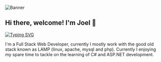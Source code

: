 ![Banner](https://giphy.com/gifs/Smolverse-smol-smolverse-swol-JqmupuTVZYaQX5s094)

## Hi there, welcome! I'm Joel 👋

[![Typing SVG](https://readme-typing-svg.demolab.com?font=Fira+Code&duration=3500&pause=2500&color=FB8500&center=true&vCenter=true&width=435&lines=Full-Stack+Developer;2+Years+of+Experience;Always+eagered+to+learn)](https://git.io/typing-svg)

 I'm a Full Stack Web Developer, currently I mostly work with the good old stack known as LAMP (linux, apache, mysql and php).
 Currently I enjoying my spare time to tackle on the learning of C# and ASP.NET development.

 
